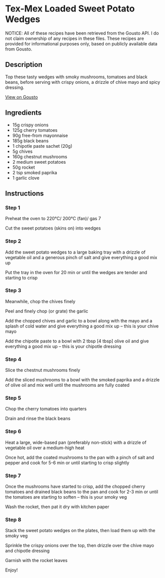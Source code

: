 # Tex-Mex Loaded Sweet Potato Wedges

NOTICE: All of these recipes have been retrieved from the Gousto API. I do not claim ownership of any recipes in these files. These recipes are provided for informational purposes only, based on publicly available data from Gousto.

## Description

Top these tasty wedges with smoky mushrooms, tomatoes and black beans, before serving with crispy onions, a drizzle of chive mayo and spicy dressing.

[View on Gousto](https://www.gousto.co.uk/recipes/cookbook/tex-mex-loaded-sweet-potato-wedges)

## Ingredients

- 15g crispy onions 
- 125g cherry tomatoes
- 90g free-from mayonnaise
- 185g black beans
- 1 chipotle paste sachet (20g)
- 5g chives
- 160g chestnut mushrooms
- 2 medium sweet potatoes
- 50g rocket
- 2 tsp smoked paprika
- 1 garlic clove

## Instructions


### Step 1

Preheat the oven to 220°C/ 200°C (fan)/ gas 7

Cut the sweet potatoes (skins on) into wedges


### Step 2

Add the sweet potato wedges to a large baking tray with a drizzle of vegetable oil and a generous pinch of salt and give everything a good mix up

Put the tray in the oven for 20 min or until the wedges are tender and starting to crisp


### Step 3

Meanwhile, chop the chives finely

Peel and finely chop (or grate) the garlic

Add the chopped chives and garlic to a bowl along with the mayo and a splash of cold water and give everything a good mix up – this is your chive mayo

Add the chipotle paste to a bowl with 2 tbsp <span class="text-danger">[4 tbsp] </span>olive oil and give everything a good mix up – this is your chipotle dressing


### Step 4

Slice the chestnut mushrooms finely

Add the sliced mushrooms to a bowl with the smoked paprika and a drizzle of olive oil and mix well until the mushrooms are fully coated


### Step 5

Chop the cherry tomatoes into quarters

Drain and rinse the black beans


### Step 6

Heat a large, wide-based pan (preferably non-stick) with a drizzle of vegetable oil over a medium-high heat

Once hot, add the coated mushrooms to the pan with a pinch of salt and pepper and cook for 5-6 min or until starting to crisp slightly


### Step 7

Once the mushrooms have started to crisp, add the chopped cherry tomatoes and drained black beans to the pan and cook for 2-3 min or until the tomatoes are starting to soften – this is your smoky veg

Wash the rocket, then pat it dry with kitchen paper

### Step 8

Stack the sweet potato wedges on the plates, then load them up with the smoky veg

Sprinkle the crispy onions over the top, then drizzle over the chive mayo and chipotle dressing

Garnish with the rocket leaves

Enjoy!

